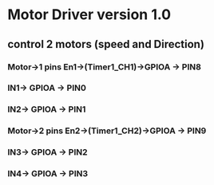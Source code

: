  # Motor Driver version 1.0
 ## control 2 motors (speed and Direction)
 
 ### Motor->1 pins  En1->(Timer1_CH1)->GPIOA -> PIN8
 ###                IN1-> GPIOA -> PIN0
 ###                IN2-> GPIOA -> PIN1

 ### Motor->2 pins  En2->(Timer1_CH2)->GPIOA -> PIN9
 ###                IN3-> GPIOA -> PIN2
 ###                IN4-> GPIOA -> PIN3

